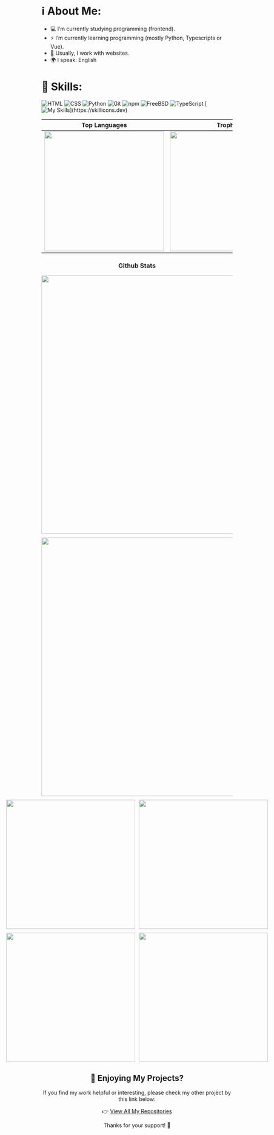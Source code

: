 # ℹ️ About Me:

- 💻 I’m currently studying programming (frontend).
- ⚡ I’m currently learning programming (mostly Python, Typescripts or Vue).
- 🚀 Usually, I work with websites.
- 🌍 I speak: English 

# 👔 Skills:
![HTML](https://img.shields.io/badge/HTML-5E5E5E?style=for-the-badge&logo=html5&logoColor=white)
![CSS](https://img.shields.io/badge/CSS-254BDD?style=for-the-badge&logo=css3&logoColor=white)
![Python](https://img.shields.io/badge/Python-3776AB?style=for-the-badge&logo=python&logoColor=white)
![Git](https://img.shields.io/badge/Git-F05032?style=for-the-badge&logo=git&logoColor=white)
![npm](https://img.shields.io/badge/NPM-CB3837?style=for-the-badge&logo=npm&logoColor=white)
![FreeBSD](https://img.shields.io/badge/FreeBSD-AB2B28?style=for-the-badge&logo=freebsd&logoColor=white)
![TypeScript](https://img.shields.io/badge/TypeScript-3178C6?style=for-the-badge&logo=typescript&logoColor=white)
[![My Skills](https://skillicons.dev/icons?i=js,html,css,py,nix,nginx,linux,kali,arch,codepen,electron,)](https://skillicons.dev)

<!-- Github Stats -->
<div align="center">

  | Top Languages | Trophies |
  | --- | --- |
  | <img src="https://github-readme-stats.vercel.app/api/top-langs/?username=xaphentos&layout=compact&theme=tokyonight&hide_border=true&langs_count=20" width="315px"/> | <img src="https://github-profile-trophy.vercel.app/?username=xaphentos&theme=tokyonight&column=4&no-frame=true&margin-w=10&margin-h=10" width="315px"/> |
  
  <h3>Github Stats</h3>

  <!-- Profile Summary and Streak -->
  <div style="display: flex; justify-content: center; gap: 10px; margin-bottom: 10px;">
    <img src="http://github-profile-summary-cards.vercel.app/api/cards/profile-details?username=xaphentos&theme=tokyonight" width="680px" />
  </div>

  <div style="display: flex; justify-content: center; gap: 10px; margin-bottom: 10px;"/>
    <img src="https://streak-stats.demolab.com?user=xaphentos&theme=tokyonight&hide_border=true" width="680px" />
  </div>

  <!-- Language Stats -->
  <div style="display: flex; justify-content: center; gap: 10px; margin-bottom: 10px;">
    <img src="http://github-profile-summary-cards.vercel.app/api/cards/repos-per-language?username=xaphentos&theme=tokyonight" width="340px" />
    <img src="http://github-profile-summary-cards.vercel.app/api/cards/most-commit-language?username=xaphentos&theme=tokyonight" width="340px" />
  </div>

  <!-- Activity Stats -->
  <div style="display: flex; justify-content: center; gap: 10px; margin-bottom: 10px;">
    <img src="http://github-profile-summary-cards.vercel.app/api/cards/stats?username=xaphentos&theme=tokyonight" width="340px" />
    <img src="http://github-profile-summary-cards.vercel.app/api/cards/productive-time?username=xaphentos&theme=tokyonight&utcOffset=+8.0" width="340px" />
  </div>

## 🌟 Enjoying My Projects?

If you find my work helpful or interesting, please check my other project by this link below:

👉 [View All My Repositories](https://github.com/xaphentos?tab=repositories)  

Thanks for your support! 💖
